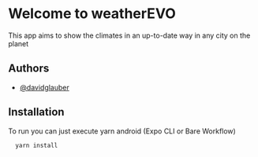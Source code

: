 
# Welcome to weatherEVO



This app aims to show the climates in an up-to-date way in any city on the planet


## Authors

- [@davidglauber](https://www.github.com/davidglauber)


## Installation

To run you can just execute yarn android (Expo CLI or Bare Workflow)

```bash
  yarn install
```
    
